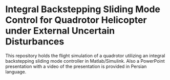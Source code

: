 # Integral Backstepping Sliding Mode Control for Quadrotor Helicopter under External Uncertain Disturbances

This repository holds the flight simulation of a quadrotor utilizing an integral backstepping sliding mode controller in Matlab/Simulink. 
Also a PowerPoint presentation with a video of the presentation is provided in Persian language.


